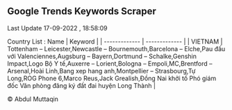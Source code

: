

## Google Trends Keywords Scraper 
 
Last Update 17-09-2022 , 18:58:09

Country List :
 Name  | Keyword |
| ------------- | ------------- |
| VIETNAM | Tottenham – Leicester,Newcastle – Bournemouth,Barcelona – Elche,Pau đấu với Valenciennes,Augsburg – Bayern,Dortmund – Schalke,Genshin Impact,Logo Bộ Y tế,Auxerre – Lorient,Bologna – Empoli,MC,Brentford – Arsenal,Hoài Linh,Bang xep hang anh,Montpellier – Strasbourg,Tự Long,ROG Phone 6,Marco Reus,Jack Grealish,Đồng Nai khởi tố Phó giám đốc Văn phòng đăng ký đất đai huyện Long Thành |



© Abdul Muttaqin 
